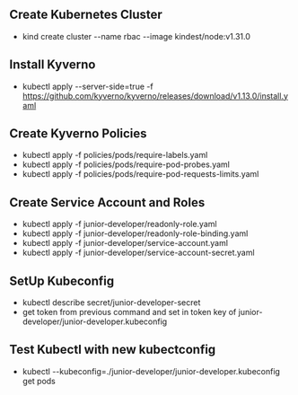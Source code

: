 

## Create Kubernetes Cluster ##
- kind create cluster --name rbac --image kindest/node:v1.31.0

## Install Kyverno ##
- kubectl apply --server-side=true -f https://github.com/kyverno/kyverno/releases/download/v1.13.0/install.yaml

## Create Kyverno Policies ##
- kubectl apply -f policies/pods/require-labels.yaml
- kubectl apply -f policies/pods/require-pod-probes.yaml
- kubectl apply -f policies/pods/require-pod-requests-limits.yaml

## Create Service Account and Roles ##
- kubectl apply -f junior-developer/readonly-role.yaml
- kubectl apply -f junior-developer/readonly-role-binding.yaml
- kubectl apply -f junior-developer/service-account.yaml
- kubectl apply -f junior-developer/service-account-secret.yaml

## SetUp Kubeconfig ##
- kubectl describe secret/junior-developer-secret
- get token from previous command and set in token key of junior-developer/junior-developer.kubeconfig

## Test Kubectl with new kubectconfig ##
- kubectl --kubeconfig=./junior-developer/junior-developer.kubeconfig get pods